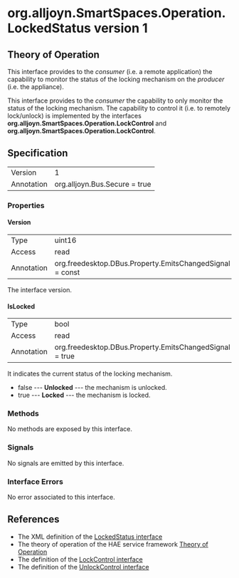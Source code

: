 # org.alljoyn.SmartSpaces.Operation.LockedStatus version 1

## Theory of Operation

This interface provides to the _consumer_ (i.e. a remote application) the
capability to monitor the status of the locking mechanism on the _producer_ (i.e. the appliance).

This interface provides to the _consumer_ the capability to only monitor the
status of the locking mechanism. The capability to control it (i.e. to remotely lock/unlock)
is implemented by the interfaces **org.alljoyn.SmartSpaces.Operation.LockControl** and
**org.alljoyn.SmartSpaces.Operation.LockControl**.

## Specification

|                       |                                                                       |
|-----------------------|-----------------------------------------------------------------------|
| Version               | 1                                                                     |
| Annotation            | org.alljoyn.Bus.Secure = true                                         |


### Properties

#### Version

|                       |                                                                       |
|-----------------------|-----------------------------------------------------------------------|
| Type                  | uint16                                                                |
| Access                | read                                                                  |
| Annotation            | org.freedesktop.DBus.Property.EmitsChangedSignal = const              |

The interface version.

#### IsLocked

|                       |                                                                       |
|-----------------------|-----------------------------------------------------------------------|
| Type                  | bool                                                                  |
| Access                | read                                                                  |
| Annotation            | org.freedesktop.DBus.Property.EmitsChangedSignal = true               |

It indicates the current status of the locking mechanism.

 * false --- **Unlocked** --- the mechanism is unlocked.
 * true --- **Locked** --- the mechanism is locked.


### Methods

No methods are exposed by this interface.

### Signals

No signals are emitted by this interface.

### Interface Errors

No error associated to this interface.

## References

 * The XML definition of the [LockedStatus interface](LockedStatus-v1.xml)
 * The theory of operation of the HAE service framework [Theory of Operation](/org.alljoyn.SmartSpaces/theory-of-operation-v2)
 * The definition of the [LockControl interface](LockControl-v1)
 * The definition of the [UnlockControl interface](UnlockControl-v1)
